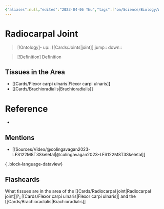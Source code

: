 ```yaml
---
{"aliases":null,"edited":"2023-04-06 Thu","tags":["on/Science/Biology/Anatomy","Uni/OMT1","Uni/LFS122","flashcards/LFS122"],"date created":"2023-04-05 Wed","dg-publish":true,"permalink":"/cards/radiocarpal-joint/","dgPassFrontmatter":true}
---
```


# Radiocarpal Joint

> [!Ontology]-
> up:: [[Cards/Joints\|joint]]
> jump::
> down:: 

> [!Definition] Definition

## Tissues in the Area

- [[Cards/Flexor carpi ulnaris\|Flexor carpi ulnaris]]
- [[Cards/Brachioradialis\|Brachioradialis]]

# Reference

- 

## Mentions

- [[Sources/Video/@colingavagan2023-LFS122M8T3Skeletal\|@colingavagan2023-LFS122M8T3Skeletal]]

{ .block-language-dataview}

## Flashcards

What tissues are in the area of the [[Cards/Radiocarpal joint\|Radiocarpal joint]]?;;[[Cards/Flexor carpi ulnaris\|Flexor carpi ulnaris]] and the [[Cards/Brachioradialis\|Brachioradialis]]
<!--SR:!2023-04-17,1,230-->